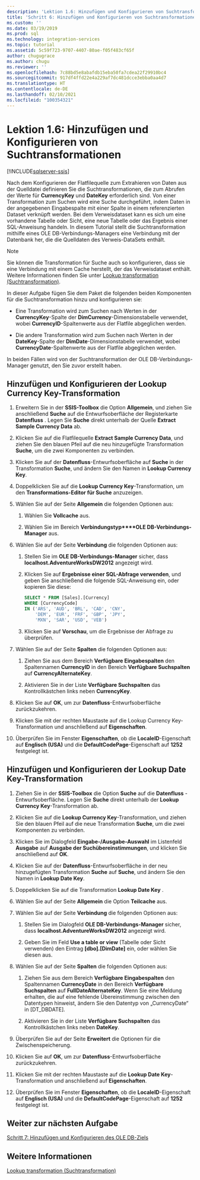 ```yaml
---
description: 'Lektion 1.6: Hinzufügen und Konfigurieren von Suchtransformationen'
title: 'Schritt 6: Hinzufügen und Konfigurieren von Suchtransformationen | Microsoft-Dokumentation'
ms.custom: ''
ms.date: 03/19/2019
ms.prod: sql
ms.technology: integration-services
ms.topic: tutorial
ms.assetid: 5c59f723-9707-4407-80ae-f05f483cf65f
author: chugugrace
ms.author: chugu
ms.reviewer: ''
ms.openlocfilehash: 7c88bd5e8abafdb15eba50fa7cdea22f29910bc4
ms.sourcegitcommit: 917df4ffd22e4a229af7dc481dcce3ebba0aa4d7
ms.translationtype: HT
ms.contentlocale: de-DE
ms.lasthandoff: 02/10/2021
ms.locfileid: "100354321"
---
```

# <a name="lesson-1-6-add-and-configure-the-lookup-transformations"></a>Lektion 1.6: Hinzufügen und Konfigurieren von Suchtransformationen

[!INCLUDE[sqlserver-ssis](../includes/applies-to-version/sqlserver-ssis.md)]



Nach dem Konfigurieren der Flatfilequelle zum Extrahieren von Daten aus der Quelldatei definieren Sie die Suchtransformationen, die zum Abrufen der Werte für **CurrencyKey** und **DateKey** erforderlich sind. Von einer Transformation zum Suchen wird eine Suche durchgeführt, indem Daten in der angegebenen Eingabespalte mit einer Spalte in einem referenzierten Dataset verknüpft werden. Bei dem Verweisdataset kann es sich um eine vorhandene Tabelle oder Sicht, eine neue Tabelle oder das Ergebnis einer SQL-Anweisung handeln. In diesem Tutorial stellt die Suchtransformation mithilfe eines OLE DB-Verbindungs-Managers eine Verbindung mit der Datenbank her, die die Quelldaten des Verweis-DataSets enthält.  
  
> [!NOTE]  
> Sie können die Transformation für Suche auch so konfigurieren, dass sie eine Verbindung mit einem Cache herstellt, der das Verweisdataset enthält. Weitere Informationen finden Sie unter [Lookup transformation (Suchtransformation)](../integration-services/data-flow/transformations/lookup-transformation.md).  
  
In dieser Aufgabe fügen Sie dem Paket die folgenden beiden Komponenten für die Suchtransformation hinzu und konfigurieren sie:  
  
-   Eine Transformation wird zum Suchen nach Werten in der **CurrencyKey**-Spalte der **DimCurrency**-Dimensionstabelle verwendet, wobei **CurrencyID**-Spaltenwerte aus der Flatfile abgeglichen werden.  
  
-   Die andere Transformation wird zum Suchen nach Werten in der **DateKey**-Spalte der **DimDate**-Dimensionstabelle verwendet, wobei **CurrencyDate**-Spaltenwerte aus der Flatfile abgeglichen werden.  
  
In beiden Fällen wird von der Suchtransformation der OLE DB-Verbindungs-Manager genutzt, den Sie zuvor erstellt haben.  
  
## <a name="add-and-configure-the-lookup-currency-key-transformation"></a>Hinzufügen und Konfigurieren der Lookup Currency Key-Transformation  
  
1.  Erweitern Sie in der **SSIS-Toolbox** die Option **Allgemein**, und ziehen Sie anschließend **Suche** auf die Entwurfsoberfläche der Registerkarte **Datenfluss** . Legen Sie **Suche** direkt unterhalb der Quelle **Extract Sample Currency Data** ab.  
  
2.  Klicken Sie auf die Flatfilequelle **Extract Sample Currency Data**, und ziehen Sie den blauen Pfeil auf die neu hinzugefügte Transformation **Suche**, um die zwei Komponenten zu verbinden.  
  
3.  Klicken Sie auf der **Datenfluss**-Entwurfsoberfläche auf **Suche** in der Transformation **Suche**, und ändern Sie den Namen in **Lookup Currency Key**.  
  
4.  Doppelklicken Sie auf die **Lookup Currency Key**-Transformation, um den **Transformations-Editor für Suche** anzuzeigen.  
  
5.  Wählen Sie auf der Seite **Allgemein** die folgenden Optionen aus:  
  
    1.  Wählen Sie **Vollcache** aus.  
  
    2.  Wählen Sie im Bereich **Verbindungstyp****OLE DB-Verbindungs-Manager** aus.  
  
6.  Wählen Sie auf der Seite **Verbindung** die folgenden Optionen aus:  
  
    1.  Stellen Sie im **OLE DB-Verbindungs-Manager** sicher, dass **localhost.AdventureWorksDW2012** angezeigt wird.  
  
    2.  Klicken Sie auf **Ergebnisse einer SQL-Abfrage verwenden**, und geben Sie anschließend die folgende SQL-Anweisung ein, oder kopieren Sie diese:  
  
        ```sql
        SELECT * FROM [Sales].[Currency]
        WHERE [CurrencyCode]
        IN ('ARS', 'AUD', 'BRL', 'CAD', 'CNY',
            'DEM', 'EUR', 'FRF', 'GBP', 'JPY',
            'MXN', 'SAR', 'USD', 'VEB')
        ```  
    3.  Klicken Sie auf **Vorschau**, um die Ergebnisse der Abfrage zu überprüfen.
  
7.  Wählen Sie auf der Seite **Spalten** die folgenden Optionen aus:  
  
    1.  Ziehen Sie aus dem Bereich **Verfügbare Eingabespalten** den Spaltennamen **CurrencyID** in den Bereich **Verfügbare Suchspalten** auf **CurrencyAlternateKey**.  
  
    2.  Aktivieren Sie in der Liste **Verfügbare Suchspalten** das Kontrollkästchen links neben **CurrencyKey**.  
  
8.  Klicken Sie auf **OK**, um zur **Datenfluss**-Entwurfsoberfläche zurückzukehren.  
  
9. Klicken Sie mit der rechten Maustaste auf die Lookup Currency Key-Transformation und anschließend auf **Eigenschaften**.  
  
10. Überprüfen Sie im Fenster **Eigenschaften**, ob die **LocaleID**-Eigenschaft auf **Englisch (USA)** und die **DefaultCodePage**-Eigenschaft auf **1252** festgelegt ist.  
  
## <a name="add-and-configure-the-lookup-date-key-transformation"></a>Hinzufügen und Konfigurieren der Lookup Date Key-Transformation  
  
1.  Ziehen Sie in der **SSIS-Toolbox** die Option **Suche** auf die **Datenfluss** -Entwurfsoberfläche. Legen Sie **Suche** direkt unterhalb der **Lookup Currency Key**-Transformation ab.  
  
2.  Klicken Sie auf die **Lookup Currency Key**-Transformation, und ziehen Sie den blauen Pfeil auf die neue Transformation **Suche**, um die zwei Komponenten zu verbinden.  
  
3.  Klicken Sie im Dialogfeld **Eingabe-/Ausgabe-Auswahl** im Listenfeld **Ausgabe** auf **Ausgabe der Suchübereinstimmungen**, und klicken Sie anschließend auf **OK**.  
  
4.  Klicken Sie auf der **Datenfluss**-Entwurfsoberfläche in der neu hinzugefügten Transformation **Suche** auf **Suche**, und ändern Sie den Namen in **Lookup Date Key**.  
  
5.  Doppelklicken Sie auf die Transformation **Lookup Date Key** .  
  
6.  Wählen Sie auf der Seite **Allgemein** die Option **Teilcache** aus.  
  
7.  Wählen Sie auf der Seite **Verbindung** die folgenden Optionen aus:  
  
    1.  Stellen Sie im Dialogfeld **OLE DB-Verbindungs-Manager** sicher, dass **localhost.AdventureWorksDW2012** angezeigt wird.  
  
    2.  Geben Sie im Feld **Use a table or view** (Tabelle oder Sicht verwenden) den Eintrag **[dbo].[DimDate]** ein, oder wählen Sie diesen aus.  
  
8.  Wählen Sie auf der Seite **Spalten** die folgenden Optionen aus:  
  
    1.  Ziehen Sie aus dem Bereich **Verfügbare Eingabespalten** den Spaltennamen **CurrencyDate** in den Bereich **Verfügbare Suchspalten** auf **FullDateAlternateKey**.  Wenn Sie eine Meldung erhalten, die auf eine fehlende Übereinstimmung zwischen den Datentypen hinweist, ändern Sie den Datentyp von „CurrencyDate“ in [DT_DBDATE].
  
    2.  Aktivieren Sie in der Liste **Verfügbare Suchspalten** das Kontrollkästchen links neben **DateKey**.  
  
9. Überprüfen Sie auf der Seite **Erweitert** die Optionen für die Zwischenspeicherung.  
  
10. Klicken Sie auf **OK**, um zur **Datenfluss**-Entwurfsoberfläche zurückzukehren.  
  
11. Klicken Sie mit der rechten Maustaste auf die **Lookup Date Key**-Transformation und anschließend auf **Eigenschaften**.
  
12. Überprüfen Sie im Fenster **Eigenschaften**, ob die **LocaleID**-Eigenschaft auf **Englisch (USA)** und die **DefaultCodePage**-Eigenschaft auf **1252** festgelegt ist.  
  
## <a name="go-to-next-task"></a>Weiter zur nächsten Aufgabe
[Schritt 7: Hinzufügen und Konfigurieren des OLE DB-Ziels](../integration-services/lesson-1-7-adding-and-configuring-the-ole-db-destination.md)  
  
## <a name="see-also"></a>Weitere Informationen  
[Lookup transformation (Suchtransformation)](../integration-services/data-flow/transformations/lookup-transformation.md)  
